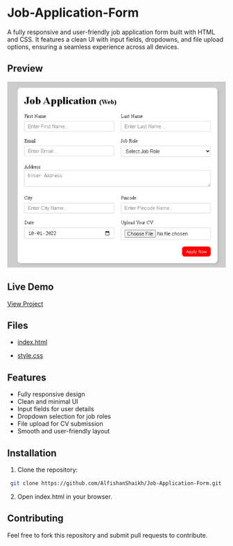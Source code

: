 
# Job-Application-Form

A fully responsive and user-friendly job application form built with HTML and CSS. It features a clean UI with input fields, dropdowns, and file upload options, ensuring a seamless experience across all devices.

## Preview

![screenshot](https://github.com/AlfishanShaikh/Job-Application-Form/blob/c1310a291f409302babdfcafbb39561a4f2b1af1/Job-Application-Form.jpg)

## Live Demo

[View Project](https://github.com/AlfishanShaikh/Job-Application-Form)

## Files

- [index.html](https://github.com/AlfishanShaikh/Job-Application-Form/blob/main/index.html)

- [style.css](https://github.com/AlfishanShaikh/Job-Application-Form/blob/main/style.css)

## Features

- Fully responsive design
- Clean and minimal UI
- Input fields for user details
- Dropdown selection for job roles
- File upload for CV submission
- Smooth and user-friendly layout


## Installation

1. Clone the repository:

```bash
 git clone https://github.com/AlfishanShaikh/Job-Application-Form.git
```
2. Open index.html in your browser.

## Contributing

Feel free to fork this repository and submit pull requests to contribute.
    
